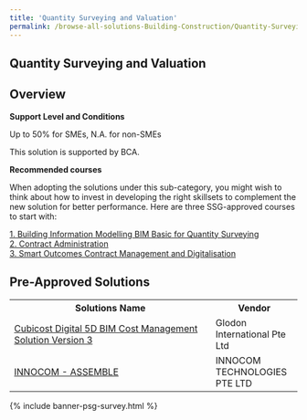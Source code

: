```yaml
---
title: 'Quantity Surveying and Valuation'
permalink: /browse-all-solutions-Building-Construction/Quantity-Surveying-and-Valuation
---
```


## Quantity Surveying and Valuation
## Overview

**Support Level and Conditions**

Up to 50% for SMEs, N.A. for non-SMEs

This solution is supported by BCA.

**Recommended courses**

When adopting the solutions under this sub-category, you might wish to think about how to invest in developing the right skillsets to complement the new solution for better performance. Here are three SSG-approved courses to start with:

<a href='https://sfec.enterprisejobskills.gov.sg/Course_Internet/CourseDetail.aspx?CoursesReferenceNumber=TGS-2021001961'  target='_blank' rel='noopener'>1. Building Information Modelling BIM Basic for Quantity Surveying</a><br>
<a href='https://sfec.enterprisejobskills.gov.sg/Course_Internet/CourseDetail.aspx?CoursesReferenceNumber=TGS-2021004040'  target='_blank' rel='noopener'>2. Contract Administration</a><br>
<a href='https://sfec.enterprisejobskills.gov.sg/Course_Internet/CourseDetail.aspx?CoursesReferenceNumber=TGS-2021004788'  target='_blank' rel='noopener'>3. Smart Outcomes Contract Management and Digitalisation</a><br>

## Pre-Approved Solutions

<table>
<tr>
<th style='width: auto;'><b>Solutions Name</b></th>
<th style='width: 30%;'><b>Vendor</b></th>
</tr>
<tr>
<td><a href='/productivity-solutions-grant/solutionrepo/solution646' target='_blank'>Cubicost Digital 5D BIM Cost Management Solution Version 3</a><br></td>
<td>Glodon International Pte Ltd</td>
</tr>
<tr>
<td><a href='/productivity-solutions-grant/solutionrepo/solution757' target='_blank'>INNOCOM - ASSEMBLE</a><br></td>
<td>INNOCOM TECHNOLOGIES PTE LTD </td>
</tr>
</table>

{% include banner-psg-survey.html %}
